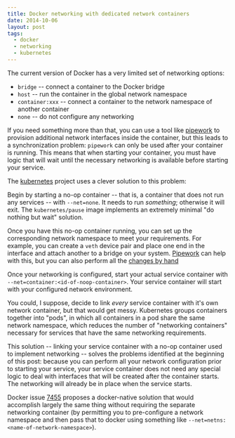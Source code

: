 ```yaml
---
title: Docker networking with dedicated network containers
date: 2014-10-06
layout: post
tags:
  - docker
  - networking
  - kubernetes
---
```


The current version of Docker has a very limited set of networking
options:

- `bridge` -- connect a container to the Docker bridge
- `host` -- run the container in the global network namespace
- `container:xxx` -- connect a container to the network namespace of
  another container
- `none` -- do not configure any networking

If you need something more than that, you can use a tool like
[pipework][] to provision additional network interfaces inside the
container, but this leads to a synchronization problem: `pipework` can
only be used after your container is running.  This means that when
starting your container, you must have logic that will wait until the
necessary networking is available before starting your service.

[pipework]: https://github.com/jpetazzo/pipework

The [kubernetes][] project uses a clever solution to this problem:

[kubernetes]: https://github.com/GoogleCloudPlatform/kubernetes

Begin by starting a no-op container -- that is, a container that does
not run any services -- with `--net=none`.  It needs to run
*something*; otherwise it will exit.  The `kubernetes/pause` image
implements an extremely minimal "do nothing but wait" solution.

Once you have this no-op container running, you can set up the
corresponding network namespace to meet your requirements.  For
example, you can create a `veth` device pair and place one end in the
interface and attach another to a bridge on your system.  [Pipework][]
can help with this, but you can also perform all the [changes by
hand][]

[changes by hand]: |filename|/2014-08-11-four-ways-to-connect-a-docker.md

Once your networking is configured, start your actual service
container with `--net=container:<id-of-noop-container>`.  Your service
container will start with your configured network environment.

You could, I suppose, decide to link *every* service container with
it's own network container, but that would get messy. Kubernetes
groups containers together into "pods", in which all containers in a
pod share the same network namespace, which reduces the number of
"networking containers" necessary for services that have the same
networking requirements.

This solution -- linking your service container with a no-op container
used to implement networking -- solves the problems identified at the
beginning of this post: because you can perform all your network
configuration prior to starting your service, your service container
does not need any special logic to deal with interfaces that will be
created after the container starts.  The networking will already be
in place when the service starts.

Docker issue [7455] proposes a docker-native solution that would
accomplish largely the same thing without requiring the separate
networking container (by permitting you to pre-configure a network
namespace and then pass that to docker using something like
`--net=netns:<name-of-network-namespace>`).

[7455]: https://github.com/docker/docker/issues/7455

